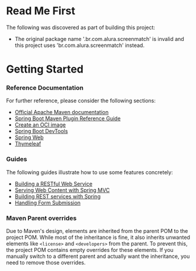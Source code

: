 # Read Me First
The following was discovered as part of building this project:

* The original package name '.br.com.alura.screenmatch' is invalid and this project uses 'br.com.alura.screenmatch' instead.

# Getting Started

### Reference Documentation
For further reference, please consider the following sections:

* [Official Apache Maven documentation](https://maven.apache.org/guides/index.html)
* [Spring Boot Maven Plugin Reference Guide](https://docs.spring.io/spring-boot/docs/3.2.9-SNAPSHOT/maven-plugin/reference/html/)
* [Create an OCI image](https://docs.spring.io/spring-boot/docs/3.2.9-SNAPSHOT/maven-plugin/reference/html/#build-image)
* [Spring Boot DevTools](https://docs.spring.io/spring-boot/docs/3.2.9-SNAPSHOT/reference/htmlsingle/index.html#using.devtools)
* [Spring Web](https://docs.spring.io/spring-boot/docs/3.2.9-SNAPSHOT/reference/htmlsingle/index.html#web)
* [Thymeleaf](https://docs.spring.io/spring-boot/docs/3.2.9-SNAPSHOT/reference/htmlsingle/index.html#web.servlet.spring-mvc.template-engines)

### Guides
The following guides illustrate how to use some features concretely:

* [Building a RESTful Web Service](https://spring.io/guides/gs/rest-service/)
* [Serving Web Content with Spring MVC](https://spring.io/guides/gs/serving-web-content/)
* [Building REST services with Spring](https://spring.io/guides/tutorials/rest/)
* [Handling Form Submission](https://spring.io/guides/gs/handling-form-submission/)

### Maven Parent overrides

Due to Maven's design, elements are inherited from the parent POM to the project POM.
While most of the inheritance is fine, it also inherits unwanted elements like `<license>` and `<developers>` from the parent.
To prevent this, the project POM contains empty overrides for these elements.
If you manually switch to a different parent and actually want the inheritance, you need to remove those overrides.

